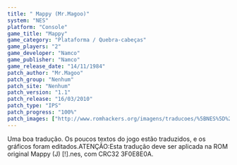 ```yaml
---
title: " Mappy (Mr.Magoo)"
system: "NES"
platform: "Console"
game_title: "Mappy"
game_category: "Plataforma / Quebra-cabeças"
game_players: "2"
game_developer: "Namco"
game_publisher: "Namco"
game_release_date: "14/11/1984"
patch_author: "Mr.Magoo"
patch_group: "Nenhum"
patch_site: "Nenhum"
patch_version: "1.1"
patch_release: "16/03/2010"
patch_type: "IPS"
patch_progress: "100%"
patch_images: ["http://www.romhackers.org/imagens/traducoes/%5BNES%5D%20Mappy%20-%20Mr.Magoo%20-%201.png","http://www.romhackers.org/imagens/traducoes/%5BNES%5D%20Mappy%20-%20Mr.Magoo%20-%202.png","http://www.romhackers.org/imagens/traducoes/%5BNES%5D%20Mappy%20-%20Mr.Magoo%20-%203.png"]
---
```

Uma boa tradução. Os poucos textos do jogo estão traduzidos, e os gráficos foram editados.ATENÇÃO:Esta tradução deve ser aplicada na ROM original Mappy (J) [!].nes, com CRC32 3F0E8E0A.